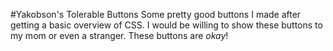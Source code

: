 #Yakobson's Tolerable Buttons
Some pretty good buttons I made after getting a basic overview of CSS. 
I would be willing to show these buttons to my mom or even a stranger. 
These buttons are *okay*!
